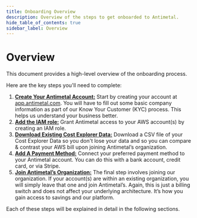 ```yaml
---
title: Onboarding Overview
description: Overview of the steps to get onboarded to Antimetal.
hide_table_of_contents: true
sidebar_label: Overview
---
```


# Overview

This document provides a high-level overview of the onboarding process.

Here are the key steps you'll need to complete:

1. [**Create Your Antimetal Account:**](/onboarding/account_creation) Start by creating your account at [<u>app.antimetal.com</u>](https://app.antimetal.com). You will have to fill out some basic company information as part of our Know Your Customer (KYC) process. This helps us understand your business better.
2. [**Add the IAM role:**](/onboarding/iam_role_creation) Grant Antimetal access to your AWS account(s) by creating an IAM role.
3. [**Download Existing Cost Explorer Data:**](/onboarding/payment) Download a CSV file of your Cost Explorer Data so you don't lose your data and so you can compare & contrast your AWS bill upon joining Antimetal’s organization.
4. [**Add A Payment Method:**](/onboarding/company_info) Connect your preferred payment method to your Antimetal account. You can do this with a bank account, credit card, or via Stripe.
5. [**Join Antimetal’s Organization:**](/onboarding/csv) The final step involves joining our organization. If your account(s) are within an existing organization, you will simply leave that one and join Antimetal’s. Again, this is just a billing switch and does not affect your underlying architecture. It’s how you gain access to savings and our platform.

Each of these steps will be explained in detail in the following sections.
